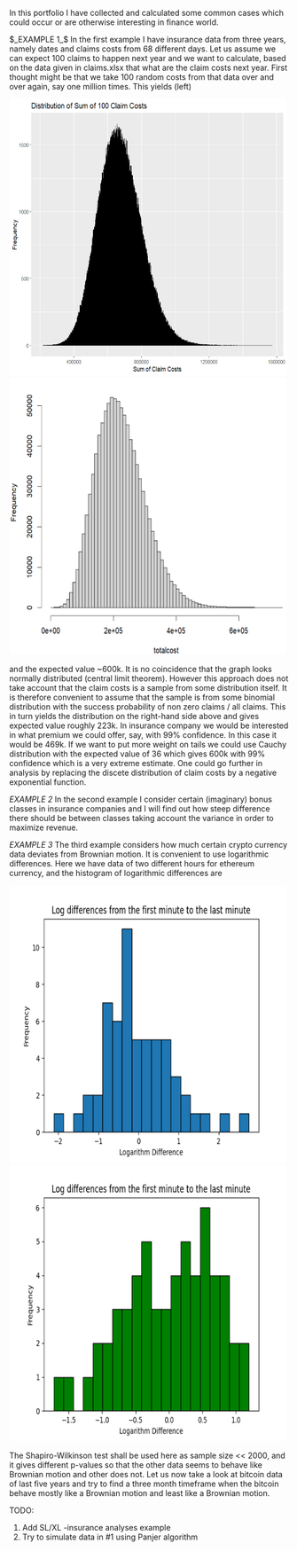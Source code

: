 
 In this portfolio I have collected and calculated some common cases which could occur or are
 otherwise interesting in finance world.                                                      

 
$_EXAMPLE 1_$  In the first example I have insurance data from three years, namely dates and claims costs from 68
different days. Let us assume we can expect 100 claims to happen next year and we want to calculate, based on the data 
given in claims.xlsx that what are the claim costs next year. First thought might be that we take 100 random costs from that 
data over and over again, say one million times. This yields (left)

<p float="left">
  <img src="https://raw.githubusercontent.com/ereekaur/finance/main/onemillion.png" width="500" height="500">
  <img src="https://raw.githubusercontent.com/ereekaur/finance/main/totalcost.png" width="500" height="500">
</p>

and the expected value ~600k. It is no coincidence that the graph looks normally distributed (central limit theorem).
However this approach does not take account that the claim costs is a sample from some distribution itself. It is therefore convenient
to assume that the sample is from some binomial distribution with the success probability of non zero claims / all claims. 
This in turn yields the distribution on the right-hand side above and  gives expected value roughly 223k. In insurance company we would
be interested in what premium we could offer, say, with 99% confidence. In this case it would be 469k. If we want to put more weight on tails
we could use Cauchy distribution with the expected value of 36 which gives 600k with 99% confidence which is a very extreme estimate. 
One could go further in analysis by replacing the discete distribution of claim costs by a negative exponential function.



_EXAMPLE 2_ In the second example I consider certain (imaginary) bonus classes in insurance companies and I will find out
how steep difference there should be between classes taking account the variance in order to maximize revenue.

_EXAMPLE 3_ The third example considers how much certain crypto currency data deviates from Brownian motion. It is 
convenient to use logarithmic differences. Here we have data of two different hours for ethereum currency, and
the histogram of logarithmic differences are

<p float="left">
 <img src="https://raw.githubusercontent.com/ereekaur/finance/main/ETH1.png" width="500" height="500">
<img src="https://raw.githubusercontent.com/ereekaur/finance/main/ETH2.png" width="500" height="500">
</p>

The Shapiro-Wilkinson test shall be used here as sample size << 2000, and it gives different p-values so that the
other data seems to behave like  Brownian motion and other does not. Let us now take a look at bitcoin data of last 
five years and try to find a three month timeframe when the bitcoin behave mostly like a Brownian motion and least like 
a Brownian motion.





TODO:  

1) Add SL/XL -insurance analyses example
2) Try to simulate data in #1 using Panjer algorithm








